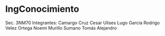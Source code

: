 # IngConocimiento
Sec. 3NM70
Integrantes: 
Camargo Cruz Cesar Ulises
Lugo Garcia Rodrigo
Velez Ortega Noemi 
Murillo Sumano Tomás Alejandro
